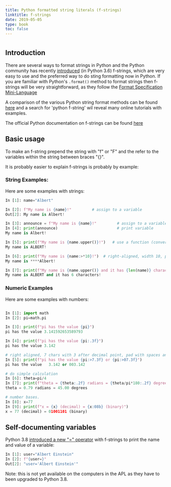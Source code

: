 ```yaml
---
title: Python formatted string literals (f-strings)
linktitle: f-strings
date: 2019-05-05
type: book
toc: false
---
```

# 

## Introduction

There are several ways to format strings in Python and the Python
community has recently
[introduced](https://www.python.org/dev/peps/pep-0498/) (in Python
3.6) f-strings, which are very easy to use and the preferred way to do
sting formatting now in Python. If you are familiar with Python's
`.format()` method to format strings then f-strings will be very
straightforward, as they follow the [Format Specification Mini-Language](https://docs.python.org/3.6/library/string.html#formatspec)

A comparison of the various Python string format methods can be found
[here](https://realpython.com/python-f-strings/) and a search for 'python f-string' wil reveal many online tutorials with examples.

The official Python documentation on f-strings can be found [here](https://docs.python.org/3/reference/lexical_analysis.html#f-strings)


## Basic usage
To make an f-string prepend the string with "f" or "F" and the refer to the variables within
the string between braces "{}".

It is probably easier to explain f-strings is probably by example:

### String Examples:
Here are some examples with strings:

```python
In [1]: name="Albert"

In [2]: f"My name is {name}!"         # assign to a variable
Out[2]: My name is Albert!

In [3]: announce = f"My name is {name}!"         # assign to a variable
In [4]: print(announce)                          # print variable
My name is Albert!

In [5]: print(f"My name is {name.upper()}!")   # use a function (convert to upper case)
My name is ALBERT!

In [6]: print(f"My name is {name:>*10}!")  # right-aligned, width 10, pad with "*"
My name is ****Albert!

In [7]: print(f"My name is {name.upper()} and it has {len(name)} characters!")
My name is ALBERT and it has 6 characters!
```

### Numeric Examples

Here are some examples with numbers:

```python

In [1]: import math
In [2]: pi=math.pi

In [3]: print(f"pi has the value {pi}")
pi has the value 3.141592653589793

In [4]: print(f"pi has the value {pi:.3f}")
pi has the value 3.142

# right aligned, 7 chars with 3 after decimal point, pad with spaces and then '0's
In [5]: print(f"pi has the value {pi:>7.3f} or {pi:>07.3f}")  
pi has the value   3.142 or 003.142

# do simple calculation
In [6]: theta=pi/4
In [7]: print(f"theta = {theta:.2f} radians = {theta/pi*180:.2f} degrees")
theta = 0.79 radians = 45.00 degrees

# number bases.
In [8]: x=77 
In [9]: print(f"x = {x} (decimal) = {x:08b} (binary)")                         
x = 77 (decimal) = 01001101 (binary)
```

## Self-documenting variables

Python 3.8 [introduced a new "=" operator](https://docs.python.org/3.8/whatsnew/3.8.html#f-strings-support-for-self-documenting-expressions-and-debugging) with f-strings to print the
name and value of a variable:

```python
In [1]: user="Albert Einstein"
In [2]: f"{user=}"
Out[2]: "user='Albert Einstein'"
```
Note: this is not yet available on the computers in the APL as they
have to been upgraded to Python 3.8.






